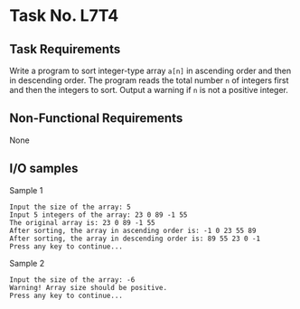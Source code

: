 # Task No. L7T4

## Task Requirements
Write a program to sort integer-type array `a[n]` in ascending order and then in descending order. The program reads the total number `n` of integers first and then the integers to sort. Output a warning if `n` is not a positive integer.

## Non-Functional Requirements

None

## I/O samples

Sample 1
```
Input the size of the array: 5
Input 5 integers of the array: 23 0 89 -1 55
The original array is: 23 0 89 -1 55
After sorting, the array in ascending order is: -1 0 23 55 89
After sorting, the array in descending order is: 89 55 23 0 -1
Press any key to continue...
```

Sample 2
```
Input the size of the array: -6
Warning! Array size should be positive.
Press any key to continue...
```